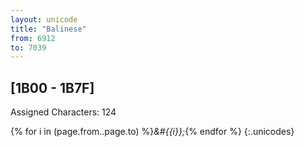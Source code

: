 ```yaml
---
layout: unicode
title: "Balinese"
from: 6912
to: 7039
---
```


## 	[1B00 - 1B7F]

Assigned Characters: 124

{% for i in (page.from..page.to) %}<i>&#{{i}};</i>{% endfor %}
{:.unicodes}
